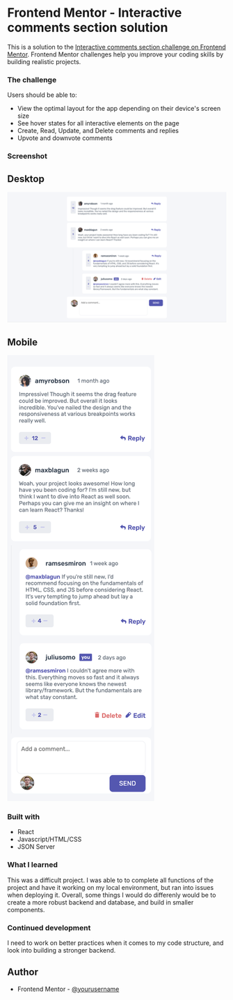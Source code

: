 # Frontend Mentor - Interactive comments section solution

This is a solution to the [Interactive comments section challenge on Frontend Mentor](https://www.frontendmentor.io/challenges/interactive-comments-section-iG1RugEG9). Frontend Mentor challenges help you improve your coding skills by building realistic projects. 

### The challenge

Users should be able to:

- View the optimal layout for the app depending on their device's screen size
- See hover states for all interactive elements on the page
- Create, Read, Update, and Delete comments and replies
- Upvote and downvote comments

### Screenshot

## Desktop
![](https://github.com/ofthekings12/interactive-comments-section/blob/main/screenshots/Desktop.png?raw=true)

## Mobile
![](https://github.com/ofthekings12/interactive-comments-section/blob/main/screenshots/Mobile.png?raw=true)


### Built with

- React
- Javascript/HTML/CSS
- JSON Server


### What I learned

This was a difficult project. I was able to to complete all functions of the project and have it working on my local environment, but ran into issues when deploying it. Overall, some things I would do differenly would be to create a more robust backend and database, and build in smaller components.


### Continued development

I need to work on better practices when it comes to my code structure, and look into building a stronger backend.


## Author

- Frontend Mentor - [@yourusername](https://www.frontendmentor.io/profile/yourusername)

